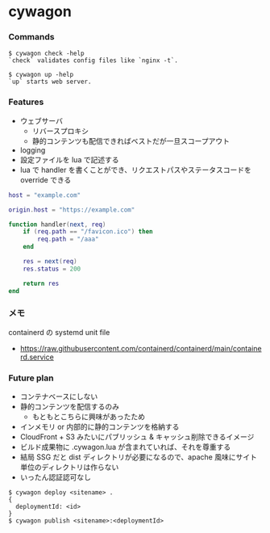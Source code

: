 # cywagon

### Commands
```console
$ cywagon check -help
`check` validates config files like `nginx -t`.

$ cywagon up -help
`up` starts web server.
```

### Features
- ウェブサーバ
  - リバースプロキシ
  - 静的コンテンツも配信できればベストだが一旦スコープアウト
- logging
- 設定ファイルを lua で記述する
- lua で handler を書くことができ、リクエストパスやステータスコードを override できる

```lua
host = "example.com"

origin.host = "https://example.com"

function handler(next, req)
    if (req.path == "/favicon.ico") then
        req.path = "/aaa"
    end

    res = next(req)
    res.status = 200

    return res
end
```

### メモ
containerd の systemd unit file
- https://raw.githubusercontent.com/containerd/containerd/main/containerd.service

### Future plan
- コンテナベースにしない
- 静的コンテンツを配信するのみ
  - もともとこちらに興味があったため
- インメモリ or 内部的に静的コンテンツを格納する
- CloudFront + S3 みたいにパブリッシュ & キャッシュ削除できるイメージ
- ビルド成果物に .cywagon.lua が含まれていれば、それを尊重する
- 結局 SSG だと dist ディレクトリが必要になるので、apache 風味にサイト単位のディレクトリは作らない
- いったん認証認可なし

```console
$ cywagon deploy <sitename> .
{
  deploymentId: <id>
}
$ cywagon publish <sitename>:<deploymentId>
```
